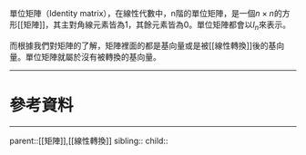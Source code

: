 單位矩陣（Identity matrix），在線性代數中，n階的單位矩陣，是一個$n\times n$的方形[[矩陣]]，其主對角線元素皆為1，其餘元素皆為0。單位矩陣都會以$I_n$來表示。

而根據我們對矩陣的了解，矩陣裡面的都是基向量或是被[[線性轉換]]後的基向量。單位矩陣就屬於沒有被轉換的基向量。
- - -
# 參考資料

- - -
parent::[[矩陣]],[[線性轉換]]
sibling::
child::